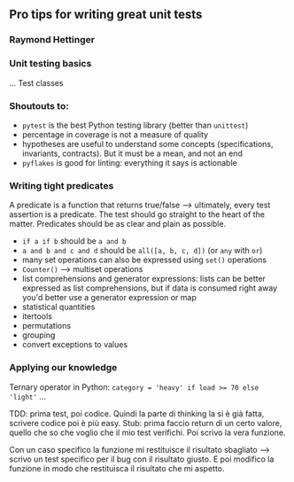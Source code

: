 ## Pro tips for writing great unit tests 
### Raymond Hettinger

### Unit testing basics
...
Test classes

### Shoutouts to:
- `pytest` is the best Python testing library (better than `unittest`)
- percentage in coverage is not a measure of quality
- hypotheses are useful to understand some concepts (specifications, invariants,
  contracts). But it must be a mean, and not an end
- `pyflakes` is good for linting: everything it says is actionable

### Writing tight predicates
A predicate is a function that returns true/false --> ultimately, every test
assertion is a predicate.
The test should go straight to the heart of the matter. Predicates should be as
clear and plain as possible.

- `if a if b` should be `a and b`
- `a and b and c and d` should be `all([a, b, c, d])` (or `any` with `or`) 
- many set operations can also be expressed using `set()` operations
- `Counter()` --> multiset operations
- list comprehensions and generator expressions: lists can be better expressed
  as list comprehensions, but if data is consumed right away you'd better use
  a generator expression or map
- statistical quantities
- itertools
- permutations
- grouping
- convert exceptions to values

### Applying our knowledge
Ternary operator in Python: 
`category = 'heavy' if load >= 70 else 'light'`
...

TDD: prima test, poi codice. Quindi la parte di thinking la si è già fatta,
scrivere codice poi è più easy. 
Stub: prima faccio return di un certo valore, quello che so che voglio che il
mio test verifichi. Poi scrivo la vera funzione. 

Con un caso specifico la funzione mi restituisce il risultato sbagliato -->
scrivo un test specifico per il bug con il risultato giusto. E poi modifico la
funzione in modo che restituisca il risultato che mi aspetto.